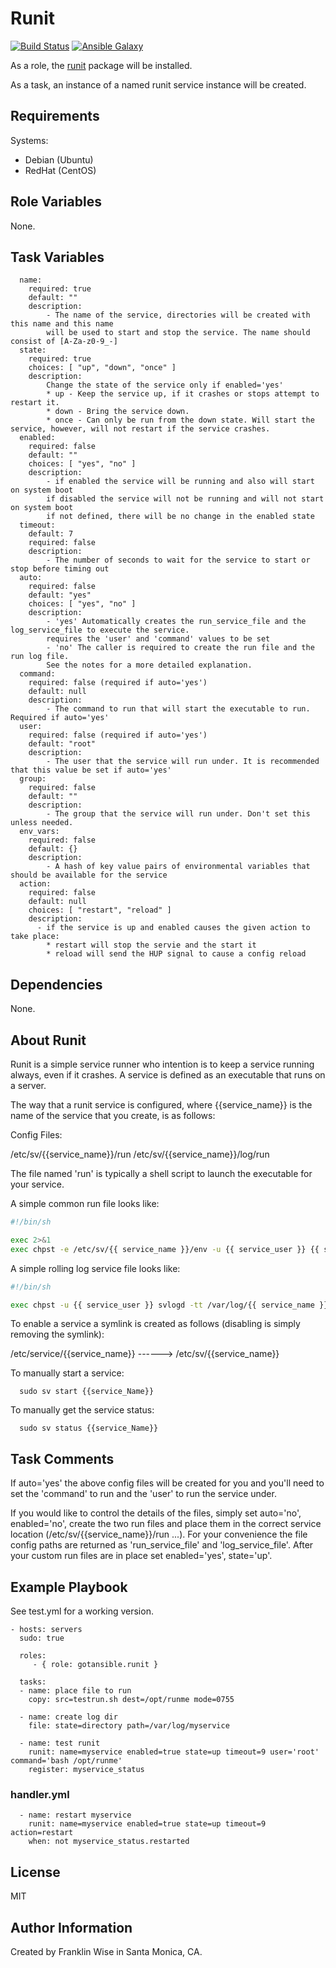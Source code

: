 Runit
=========

[![Build Status](https://travis-ci.org/gotansible/runit.svg?branch=master)](https://travis-ci.org/gotansible/runit)
[![Ansible Galaxy](http://img.shields.io/badge/galaxy-runit-blue.svg?style=flat)](https://galaxy.ansible.com/list#/roles/3747)

As a role, the [runit](http://smarden.org/runit/) package will be installed. 

As a task, an instance of a named runit service instance will be created.

Requirements
------------

Systems: 

* Debian (Ubuntu) 
* RedHat (CentOS) 

Role Variables
--------------

None.

Task Variables
--------------
```
  name:
    required: true
    default: ""
    description:
        - The name of the service, directories will be created with this name and this name
        will be used to start and stop the service. The name should consist of [A-Za-z0-9_-]
  state:
    required: true
    choices: [ "up", "down", "once" ]
    description:
		Change the state of the service only if enabled='yes'
		* up - Keep the service up, if it crashes or stops attempt to restart it.
		* down - Bring the service down.
		* once - Can only be run from the down state. Will start the service, however, will not restart if the service crashes.
  enabled:
    required: false
    default: ""
    choices: [ "yes", "no" ]
    description:
        - if enabled the service will be running and also will start on system boot
        if disabled the service will not be running and will not start on system boot
		if not defined, there will be no change in the enabled state
  timeout:
    default: 7
    required: false
    description:
        - The number of seconds to wait for the service to start or stop before timing out
  auto:
    required: false
    default: "yes"
    choices: [ "yes", "no" ]
    description:
		- 'yes' Automatically creates the run_service_file and the log_service_file to execute the service.
		requires the 'user' and 'command' values to be set
        - 'no' The caller is required to create the run file and the run log file.
        See the notes for a more detailed explanation.
  command:
    required: false (required if auto='yes')
    default: null
    description:
        - The command to run that will start the executable to run. Required if auto='yes'
  user:
    required: false (required if auto='yes')
    default: "root"
    description:
        - The user that the service will run under. It is recommended that this value be set if auto='yes'
  group:
    required: false
    default: ""
    description:
        - The group that the service will run under. Don't set this unless needed.
  env_vars:
    required: false
    default: {}
    description:
        - A hash of key value pairs of environmental variables that should be available for the service
  action:
    required: false
    default: null
    choices: [ "restart", "reload" ]
    description:
      - if the service is up and enabled causes the given action to take place:
        * restart will stop the servie and the start it
        * reload will send the HUP signal to cause a config reload
```

Dependencies
------------

None.


About Runit
------------

Runit is a simple service runner who intention is to keep a service running always, 
even if it crashes. A service is defined as an executable that runs on a server.

The way that a runit service is configured, where {{service_name}} is the name of the service that you 
create, is as follows:

Config Files:

/etc/sv/{{service_name}}/run
/etc/sv/{{service_name}}/log/run

The file named 'run' is typically a shell script to launch the executable for your service.

A simple common run file looks like:

```bash
#!/bin/sh

exec 2>&1
exec chpst -e /etc/sv/{{ service_name }}/env -u {{ service_user }} {{ service_command }}

```

A simple rolling log service file looks like:

```bash
#!/bin/sh

exec chpst -u {{ service_user }} svlogd -tt /var/log/{{ service_name }}

```

To enable a service a symlink is created as follows (disabling is simply removing the symlink):

/etc/service/{{service_name}} ------> /etc/sv/{{service_name}}

To manually start a service:

```
  sudo sv start {{service_Name}}
```

To manually get the service status:

```
  sudo sv status {{service_Name}}
```

Task Comments
----------------

If auto='yes' the above config files will be created for you and you'll need to set the 'command' to run and the 'user' to run the service under.

If you would like to control the details of the files, simply set auto='no', enabled='no', create the two run files and place 
them in the correct service location (/etc/sv/{{service_name}}/run ...).  For your convenience the file
config paths are returned as 'run_service_file' and 'log_service_file'. After your custom run files are in place set enabled='yes', state='up'.


Example Playbook
----------------
See test.yml for a working version.

    - hosts: servers
	  sudo: true

      roles:
         - { role: gotansible.runit }

	  tasks:
      - name: place file to run
        copy: src=testrun.sh dest=/opt/runme mode=0755

      - name: create log dir
        file: state=directory path=/var/log/myservice

      - name: test runit
        runit: name=myservice enabled=true state=up timeout=9 user='root' command='bash /opt/runme'
		register: myservice_status
	  
### handler.yml
	  - name: restart myservice
		runit: name=myservice enabled=true state=up timeout=9 action=restart
		when: not myservice_status.restarted

License
-------

MIT

Author Information
------------------

Created by Franklin Wise in Santa Monica, CA.

